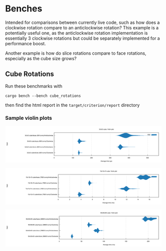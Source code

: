 # Benches

Intended for comparisons between currently live code, such as how does a clockwise rotation compare to an anticlockwise rotation?
This example is a potentially useful one, as the anticlockwise rotation implementation is essentially 3 clockwise rotations but could be separately implemented for a performance boost.

Another example is how do slice rotations compare to face rotations, especially as the cube size grows?

## Cube Rotations

Run these benchmarks with

```shell
cargo bench --bench cube_rotations
```

then find the html report in the `target/criterion/report` directory

### Sample violin plots

![Violin plot for 3x3x3 cube](img/violin-3x3x3.svg)

![Violin plot for 15x15x15 cube](img/violin-15x15x15.svg)

![Violin plot for 50x50x50 cube](img/violin-50x50x50.svg)
